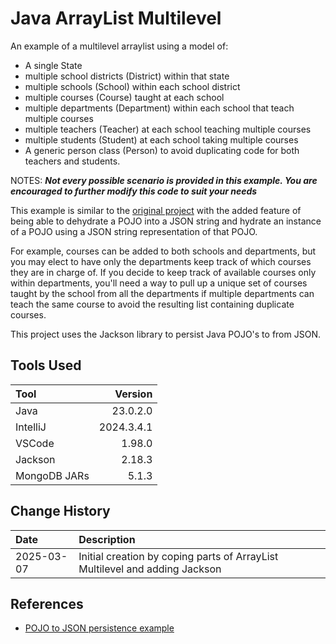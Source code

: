 # Java ArrayList Multilevel

An example of a multilevel arraylist using a model of:

* A single State
* multiple school districts (District) within that state
* multiple schools (School) within each school district
* multiple courses (Course) taught at each school
* multiple departments (Department) within each school that teach multiple courses
* multiple teachers (Teacher) at each school teaching multiple courses
* multiple students (Student) at each school taking multiple courses
* A generic person class (Person) to avoid duplicating code for both teachers and students.

NOTES:
<em><b>Not every possible scenario is provided in this example.
You are encouraged to further modify this code to suit your needs</b></em>

This example is similar to the [original project](https://github.com/fmorriso/Java-ArrayList-Multilevel) 
with the added feature of being able to dehydrate a POJO into a JSON string and hydrate an instance of a POJO using
a JSON string representation of that POJO.

For example, courses can be added to both schools and departments, but you
may elect to have only the departments keep track of which courses they are
in charge of. If you decide to keep track of available courses only within departments,
you'll need a way to pull up a unique set of courses taught by the school from all the departments
if multiple departments can teach the same course to avoid the resulting list
containing duplicate courses.

This project uses the Jackson library to persist Java POJO's to from JSON.

## Tools Used

| Tool         |    Version |
|:-------------|-----------:|
| Java         |   23.0.2.0 |
| IntelliJ     | 2024.3.4.1 |
| VSCode       |     1.98.0 |
| Jackson      |     2.18.3 |
| MongoDB JARs |      5.1.3 |

## Change History

| Date       | Description                                                                 |
|:-----------|:----------------------------------------------------------------------------|
| 2025-03-07 | Initial creation by coping parts of ArrayList Multilevel and adding Jackson |

## References

* [POJO to JSON persistence example](https://github.com/fmorriso/json-simple-example)

